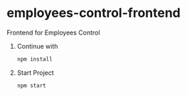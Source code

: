 # employees-control-frontend
Frontend for Employees Control

1. Continue with
    ```bash 
    npm install
    ```

2. Start Project
    ```bash 
    npm start
    ```

